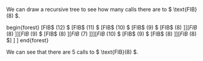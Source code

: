 We can draw a recursive tree to see how many calls there are to $ \text{FIB}(8) $.

begin{forest}
[FIB$ (12) $
[FIB$ (11) $
[FIB$ (10) $
[FIB$ (9) $
[FIB$ (8) $]
]
[FIB$ (8) $]
]
[FIB$ (9) $
[FIB$ (8) $]
[FIB$ (7) $]
]
]
[FIB$ (10) $
[FIB$ (9) $
[FIB$ (8) $]
]
[FIB$ (8) $]
]
]
end{forest}

We can see that there are 5 calls to $ \text{FIB}(8) $.
